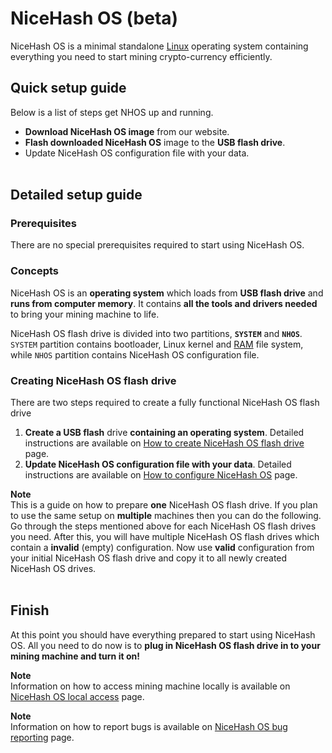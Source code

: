# NiceHash OS (beta)
NiceHash OS is a minimal standalone [Linux](https://en.wikipedia.org/wiki/Linux "Linux") operating system containing everything you need to start mining crypto-currency efficiently.

## Quick setup guide
Below is a list of steps get NHOS up and running.
* **Download NiceHash OS image** from our website.
* **Flash downloaded NiceHash OS** image to the **USB flash drive**.
* Update NiceHash OS configuration file with your data.
<br/><br/>
## Detailed setup guide
### Prerequisites
There are no special prerequisites required to start using NiceHash OS.

### Concepts
NiceHash OS is an **operating system** which loads from **USB flash drive** and **runs from computer memory**. It contains **all the tools and drivers needed** to bring your mining machine to life.

NiceHash OS flash drive is divided into two partitions, **`SYSTEM`** and **`NHOS`**. `SYSTEM` partition contains bootloader, Linux kernel and [RAM](https://en.wikipedia.org/wiki/Random-access_memory "Random Access Memory") file system, while `NHOS` partition contains NiceHash OS configuration file.

### Creating NiceHash OS flash drive
There are two steps required to create a fully functional NiceHash OS flash drive
1) **Create a USB flash** drive **containing an operating system**. Detailed instructions are available on [How to create NiceHash OS flash drive](nhos_create_flash_drive.md) page.
2) **Update NiceHash OS configuration file with your data**. Detailed instructions are available on [How to configure NiceHash OS](nhos_configuration.md) page.

**Note**<br/>
This is a guide on how to prepare **one** NiceHash OS flash drive. If you plan to use the same setup on **multiple** machines then you can do the following. Go through the steps mentioned above for each NiceHash OS flash drives you need. After this, you will have multiple NiceHash OS flash drives which contain a **invalid** (empty) configuration. Now use **valid** configuration from your initial NiceHash OS flash drive and copy it to all newly created NiceHash OS drives.
<br/><br/>
## Finish
At this point you should have everything prepared to start using NiceHash OS. All you need to do now is to **plug in NiceHash OS flash drive in to your mining machine and turn it on!**

**Note**<br/>
Information on how to access mining machine locally is available on [NiceHash OS local access](nhos_local_access.md) page.

**Note**<br/>
Information on how to report bugs is available on [NiceHash OS bug reporting](nhos_bug_reporting.md) page.
